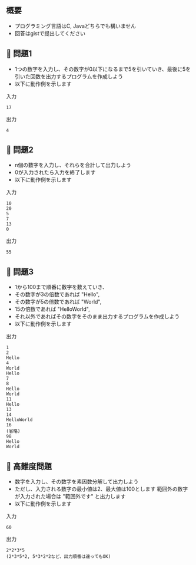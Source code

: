 ## 概要

- プログラミング言語はC, Javaどちらでも構いません
- 回答はgistで提出してください

## :turtle: 問題1

- 1つの数字を入力し、その数字が0以下になるまで5を引いていき、最後に5を引いた回数を出力するプログラムを作成しよう
- 以下に動作例を示します

入力

```
17
```

出力

```
4
```

## :dog: 問題2

- n個の数字を入力し、それらを合計して出力しよう
- 0が入力されたら入力を終了します
- 以下に動作例を示します

入力

```
10
20
5
7
13
0
```

出力

```
55
```

## :bear: 問題3

- 1から100まで順番に数字を数えていき、
- その数字が3の倍数であれば "Hello",
- その数字が5の倍数であれば "World",
- 15の倍数であれば "HelloWorld",
- それ以外であればその数字をそのまま出力するプログラムを作成しよう
- 以下に動作例を示します

出力

```
1
2
Hello
4
World
Hello
7
8
Hello
World
11
Hello
13
14
HelloWorld
16
(省略)
98
Hello
World
```

## :whale: 高難度問題

- 数字を入力し、その数字を素因数分解して出力しよう
- ただし、入力される数字の最小値は2、最大値は100とします 範囲外の数字が入力された場合は "範囲外です" と出力します
- 以下に動作例を示します

入力

```
60
```

出力

```
2*2*3*5
(2*3*5*2, 5*3*2*2など、出力順番は違ってもOK)
```
